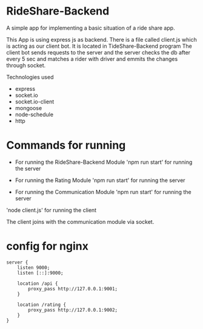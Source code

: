 # RideShare-Backend

A simple app for implementing a basic situation of a ride share app.

This App is using express js  as backend. 
There is a file called client.js which is acting as our client bot. It is located in TideShare-Backend program 
The client bot sends requests to the server and the server checks the db after every 5 sec and matches 
a rider with driver and emmits the changes through socket.

Technologies used

* express
* socket.io
* socket.io-client
* mongoose
* node-schedule
* http

# Commands for running

* For running the RideShare-Backend Module
  'npm run start' for running the server 

* For running the Rating Module
  'npm run start' for running the server

* For running the Communication Module
  'npm run start' for running the server

'node client.js' for running the client

The client joins with the communication module via socket.

# config for nginx 


	server {
		listen 9000;
		listen [::]:9000;
		
		location /api {
			proxy_pass http://127.0.0.1:9001;
		}
		
		location /rating {
			proxy_pass http://127.0.0.1:9002;
		}
	}

